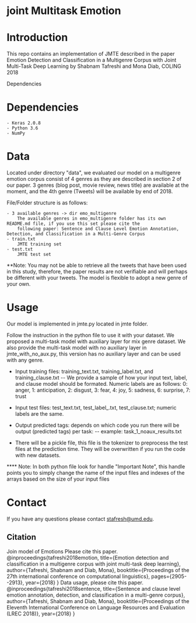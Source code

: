 # joint Multitask Emotion

# Introduction

This repo contains an implementation of JMTE described in the paper Emotion Detection and Classification in a 
Multigenre Corpus with Joint Multi-Task Deep Learning by Shabnam Tafreshi and Mona Diab, COLING 2018

Dependencies

# Dependencies

	- Keras 2.0.8
	- Python 3.6
	- NumPy
	
				
# Data

Located under directory "data", we evaluated our model on a multigenre emotion corpus consist of 4 genres as they are described in 
section 2 of our paper. 3 genres (blog post, movie review, news title) are available at the moment, and the 4th genre (Tweets) will 
be available by end of 2018. 

File/Folder structure is as follows: 

	- 3 available genres -> dir emo_multigenre
		The available genres in emo_multigenre folder has its own README.md file, if you use this set please cite the 
		following paper: Sentence and Clause Level Emotion Annotation, Detection, and Classification in a Multi-Genre Corpus
	- train.txt
		JMTE training set
	- test.txt
		JMTE test set
		
**Note: You may not be able to retrieve all the tweets that have been used in this study, therefore, the paper results are not verifiable and will perhaps be different with your tweets. The model is flexible to adopt a new genre of your own.

# Usage

Our model is implemented in jmte.py located in jmte folder.

Follow the instruction in the python file to use it with your dataset. We proposed a multi-task model with auxiliary layer for mix genre dataset.
We also provide the multi-task model with no auxiliary layer in jmte_with_no_aux.py, this version has no auxiliary layer and can be used with any genre.

- Input training files: training_text.txt, training_label.txt, and training_clause.txt
-- We provide a sample of how your input text, label, and clause model should be formated. Numeric labels are as follows: 
     0: anger, 
	 1: anticipation, 
     2: disgust, 
     3: fear, 
     4: joy, 
     5: sadness, 
     6: surprise, 
     7: trust
     
- Input test files: test_text.txt, test_label_.txt, test_clause.txt; numeric labels are the same.

- Output predicted tags: depends on which code you run there will be output (predicted tags) per task:
-- example: task_1_noaux_results.txt

- There will be a pickle file, this file is the tokenizer to preprocess the test files at the prediction time. They will be overwritten if you run the code with new datasets.

**** Note: In both python file look for handle "Important Note", this handle points you to simply change the name of the input files and indexes of the arrays based on the size of your input files
	
# Contact
If you have any questions please contact stafresh@umd.edu. 
## Citation
Join model of Emotions Please cite this paper. 
@inproceedings{tafreshi2018emotion,
  title={Emotion detection and classification in a multigenre corpus with joint multi-task deep learning},
  author={Tafreshi, Shabnam and Diab, Mona},
  booktitle={Proceedings of the 27th international conference on computational linguistics},
  pages={2905--2913},
  year={2018}
}
Data usage, please cite this paper. 
@inproceedings{tafreshi2018sentence,
  title={Sentence and clause level emotion annotation, detection, and classification in a multi-genre corpus},
  author={Tafreshi, Shabnam and Diab, Mona},
  booktitle={Proceedings of the Eleventh International Conference on Language Resources and Evaluation (LREC 2018)},
  year={2018}
}
